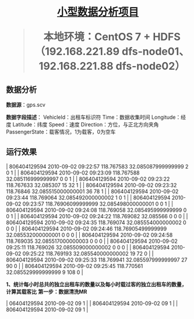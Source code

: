 <h1 align="center"><a href="https://github.com/2020chen/JAVA-dataAnalysis" target="_blank">小型数据分析项目</a></h>

> 本地环境：CentOS 7 + HDFS（192.168.221.89 dfs-node01、192.168.221.88 dfs-node02）
  
## 数据分析
**数据源**：gps.scv

**数据字段描述**：
    VehicleId：出租车标识符
    Time：数据收集时间
    Longitude：经度
    Latitude：纬度
    Speed：速度
    Direction：方位，与正北方向夹角
    PassengerState：载客情况，1为载客，0为空车
    
## 运行效果

| 806404129594	2010-09-02 09:22:57	118.767583	32.085087999999999	2	0	1 |
| 806404129594	2010-09-02 09:23:09	118.767588	32.085116999999997	0	0	1 |
| 806404129594	2010-09-02 09:23:22	118.767633	32.085307	        15	32	1 |
| 806404129594	2010-09-02 09:23:32	118.76846	32.085515000000001	36	78	1 |
| 806404129594	2010-09-02 09:23:44	118.769064	32.085492000000002	1	0	1 |
| 806404129594	2010-09-02 09:23:57	118.76906099999999	32.085498000000001	0	0	1 |
| 806404129594	2010-09-02 09:24:08	118.769058	32.085495999999999	0	0	1 |
| 806404129594	2010-09-02 09:24:22	118.769082	32.085566	0	0	0 |
| 806404129594	2010-09-02 09:24:35	118.769074	32.085554000000002	0	0	0 |
| 806404129594	2010-09-02 09:24:46	118.76905499999999	32.085532000000001	0	0	0 |
| 806404129594	2010-09-02 09:24:58	118.769035	32.085517000000003	0	0	0 |
| 806404129594	2010-09-02 09:25:11	118.769026	32.085509000000002	0	0	0 |
| 806404129594	2010-09-02 09:25:22	118.769193	32.085540000000002	19	72	0 |
| 806404129594	2010-09-02 09:25:33	118.769941	32.085597999999997	27	90	0 |
| 806404129594	2010-09-02 09:25:45	118.770561	32.085529999999999	9	108	0 |

**1、统计每小时总共的独立出租车的数量以及每小时载过客的独立出租车的数量，计算其载客比**
**第一步：数据清洗MR**

| 06404129594  	2010-09-02 09	1 |
| 806404129594	2010-09-02 09	1 |
| 806404129594	2010-09-02 09	1 |

